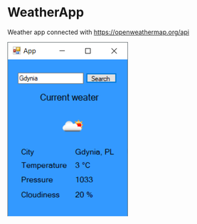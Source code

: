 # WeatherApp
Weather app connected with https://openweathermap.org/api

<img src="https://github.com/JanKocon/WeatherApp/blob/master/screen.png" />
